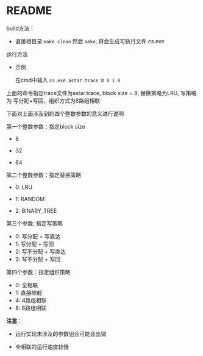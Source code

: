 # README

build方法：

* 直接根目录 `make clean` 然后 `make`, 将会生成可执行文件 cs.exe

运行方法

* 示例

  在cmd中输入 `cs.exe astar.trace 8 0 1 8`

上面的命令指定trace文件为astar.trace, block size = 8, 替换策略为LRU, 写策略为 写分配+写回，组织方式为8路组相联

下面对上面涉及到的四个整数参数的意义进行说明

第一个整数参数：指定block size

* 8

* 32

* 64

第二个整数参数：指定替换策略

* 0:  LRU

* 1:  RANDOM

* 2:  BINARY_TREE

第三个参数: 指定写策略

* 0: 写分配 + 写直达
* 1: 写分配 + 写回
* 2: 写不分配 + 写直达
* 3: 写不分配 + 写回

第四个参数：指定组织策略

* 0: 全相联
* 1: 直接映射
* 4: 4路组相联
* 8: 8路组相联



**注意**：

* 运行实现未涉及的参数组合可能会出错

* 全相联的运行速度较慢